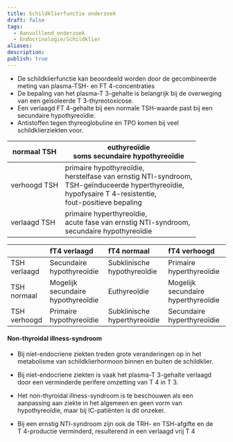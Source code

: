 ```yaml
---
title: Schildklierfunctie onderzoek
draft: false
tags:
  - Aanvulllend_onderzoek
  - Endocrinologie/Schildklier
aliases: 
description: 
publish: true
---
```




-   De schildklierfunctie kan beoordeeld worden door de gecombineerde meting van plasma-TSH- en FT 4-concentraties    
-   De bepaling van het plasma-T 3-gehalte is belangrijk bij de overweging van een geïsoleerde T 3-thyreotoxicose.
-   Een verlaagd FT 4-gehalte bij een normale TSH-waarde past bij een secundaire hypothyreoïdie.
-   Antistoffen tegen thyreoglobuline en TPO komen bij veel schildklierziekten voor.



| normaal TSH  | euthyreoïdie </br> soms secundaire hypothyreoïdie                                                                                                                              |
| ------------ | ------------------------------------------------------------------------------------------------------------------------------------------------------------------------------ |
| verhoogd TSH | primaire hypothyreoïdie, </br> herstelfase van ernstig NTI-syndroom, </br> TSH-geïnduceerde hyperthyreoïdie, </br> hypofysaire T 4\-resistentie, </br> fout-positieve bepaling |
| verlaagd TSH | primaire hyperthyreoïdie, </br> acute fase van ernstig NTI-syndroom, </br> secundaire hypothyreoïdie                                                                           |

|              | fT4 verlaagd                       | fT4 normaal                  | fT4 verhoogd                        |
|:------------ |:---------------------------------- |:---------------------------- |:----------------------------------- |
| TSH verlaagd |  Secundaire hypothyreoïdie           | Subklinische hypothyreoïdie  |   Primaire  hyperthyreoïdie         |
| TSH normaal  | Mogelijk secundaire hypothyreoïdie | Euthyreoïdie                 | Mogelijk secundaire hyperthyreoïdie |
| TSH verhoogd | Primaire  hypothyreoïdie         | Subklinische hyperthyreoïdie |   Secundaire hyperthyreoïdie        |

#### Non-thyroidal illness-syndroom
-   Bij niet-endocriene ziekten treden grote veranderingen op in het metabolisme van schildklierhormoon binnen en buiten de schildklier.
    
-   Bij niet-endocriene ziekten is vaak het plasma-T 3-gehalte verlaagd door een verminderde perifere omzetting van T 4 in T 3.
    
-   Het non-thyroidal illness-syndroom is te beschouwen als een aanpassing aan ziekte in het algemeen en geen vorm van hypothyreoïdie, maar bij IC-patiënten is dit onzeker.
- Bij een ernstig NTI-syndroom zijn ook de TRH- en TSH-afgifte en de T 4-productie verminderd, resulterend in een verlaagd vrij T 4